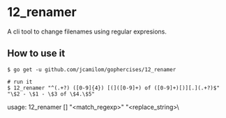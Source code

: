 # 12_renamer

A cli tool to change filenames using regular expresions.

## How to use it

```
$ go get -u github.com/jcamilom/gophercises/12_renamer

# run it
$ 12_renamer "^(.+?) ([0-9]{4}) [(]([0-9]+) of ([0-9]+)[)][.](.+?)$" "\$2 - \$1 - \$3 of \$4.\$5"
```

usage: 12_renamer [<path>] \"<match_regexp>\" \"<replace_string>\
